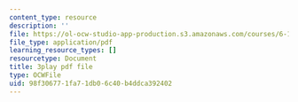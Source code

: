 ```yaml
---
content_type: resource
description: ''
file: https://ol-ocw-studio-app-production.s3.amazonaws.com/courses/6-189-multicore-programming-primer-january-iap-2007/98f306771fa71db06c40b4ddca392402_5F3HVitoWHc.pdf
file_type: application/pdf
learning_resource_types: []
resourcetype: Document
title: 3play pdf file
type: OCWFile
uid: 98f30677-1fa7-1db0-6c40-b4ddca392402
---
```

